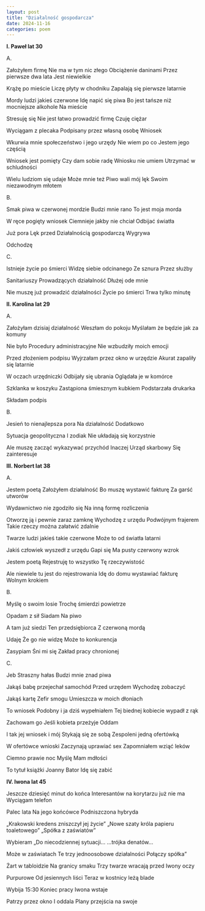 ```yaml
---
layout: post
title: "Działalność gospodarcza"
date: 2024-11-16
categories: poem
---
```


**I. Paweł lat 30**

A.

Założyłem firmę
Nie ma w tym nic złego
Obciążenie daninami
Przez pierwsze dwa lata
Jest niewielkie

Krążę po mieście
Liczę płyty w chodniku
Zapalają się pierwsze latarnie

Mordy ludzi jakieś czerwone
Idę napić się piwa
Bo jest tańsze niż mocniejsze alkohole
Na mieście

Stresuję się
Nie jest łatwo prowadzić firmę
Czuję ciężar

Wyciągam z plecaka
Podpisany przez własną osobę
Wniosek

Wkurwia mnie społeczeństwo i jego urzędy
Nie wiem po co
Jestem jego częścią

Wniosek jest pomięty
Czy dam sobie radę
Wniosku nie umiem
Utrzymać w schludności

Wielu ludziom się udaje
Może mnie też
Piwo wali mój lęk
Swoim niezawodnym młotem

B.

Smak piwa w czerwonej mordzie
Budzi mnie rano
To jest moja morda

W ręce pogięty wniosek
Ciemnieje jakby nie chciał
Odbijać światła

Już pora
Lęk przed
Działalnością gospodarczą
Wygrywa

Odchodzę

C.

Istnieje życie po śmierci
Widzę siebie odcinanego
Ze sznura
Przez służby

Sanitariuszy
Prowadzących działalność
Dłużej ode mnie

Nie muszę już prowadzić działalności
Życie po śmierci
Trwa tylko minutę


**II. Karolina lat 29**

A.

Założyłam dzisiaj działalność
Weszłam do pokoju
Myślałam że będzie jak za komuny

Nie było
Procedury administracyjne
Nie wzbudziły moich emocji

Przed złożeniem podpisu
Wyjrzałam przez okno w urzędzie
Akurat zapaliły się latarnie

W oczach urzędniczki
Odbijały się ubrania
Oglądała je w komórce

Szklanka w koszyku
Zastąpiona śmiesznym kubkiem
Podstarzała drukarka

Składam podpis

B.

Jesień to nienajlepsza pora
Na działalność
Dodatkowo

Sytuacja geopolityczna
I zodiak
Nie układają się korzystnie

Ale muszę zacząć wykazywać przychód
Inaczej
Urząd skarbowy
Się zainteresuje


**III. Norbert lat 38**

A.

Jestem poetą
Założyłem działalność
Bo muszę wystawić fakturę
Za garść utworów

Wydawnictwo nie zgodziło się
Na inną formę rozliczenia

Otworzę ją i pewnie zaraz zamknę
Wychodzę z urzędu
Podwójnym frajerem
Takie rzeczy można załatwić zdalnie

Twarze ludzi jakieś takie czerwone
Może to od światła latarni

Jakiś człowiek wyszedł z urzędu
Gapi się
Ma pusty czerwony wzrok

Jestem poetą
Rejestruję to wszystko
Tę rzeczywistość

Ale niewiele tu jest do rejestrowania
Idę do domu wystawiać fakturę
Wolnym krokiem


B.

Myślę o swoim losie
Trochę śmierdzi powietrze

Opadam z sił
Siadam
Na piwo

A tam już siedzi
Ten przedsiębiorca
Z czerwoną mordą

Udaję
Że go nie widzę
Może to konkurencja

Zasypiam
Śni mi się
Zakład pracy chronionej

C.

Jeb
Straszny hałas
Budzi mnie znad piwa

Jakąś babę przejechał samochód
Przed urzędem
Wychodzę zobaczyć

Jakąś kartę
Zefir smogu
Umieszcza w moich dłoniach

To wniosek
Podobny i ja dziś wypełniałem
Tej biednej kobiecie wypadł z rąk

Zachowam go
Jeśli kobieta przeżyje
Oddam

I tak jej wniosek i mój
Stykają się ze sobą
Zespoleni jedną ofertówką

W ofertówce wnioski
Zaczynają uprawiać sex
Zapomniałem wziąć leków

Ciemno prawie noc
Myślę
Mam mdłości

To tytuł książki
Joanny Bator
Idę się zabić

**IV. Iwona lat 45**

Jeszcze dziesięć minut do końca
Interesantów na korytarzu już nie ma
Wyciągam telefon

Palec lata
Na jego końcówce
Podniszczona hybryda

„Krakowski kredens zniszczył jej życie”
„Nowe szaty króla papieru toaletowego”
„Spółka z zaświatów”

Wybieram
„Do niecodziennej sytuacji…
…trójka denatów…

Może w zaświatach
Te trzy jednoosobowe działalności
Połączy spółka”

Żart w tabloidzie
Na granicy smaku
Trzy twarze wracają przed Iwony oczy

Purpurowe
Od jesiennych liści
Teraz w kostnicy leżą blade

Wybija 15:30
Koniec pracy
Iwona wstaje

Patrzy przez okno
I oddala
Plany przejścia na swoje



